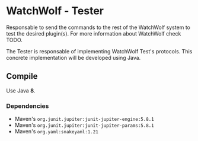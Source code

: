 # WatchWolf - Tester
Responsable to send the commands to the rest of the WatchWolf system to test the desired plugin(s). For more information about WatchWolf check TODO.

The Tester is responsable of implementing WatchWolf Test's protocols. This concrete implementation will be developed using Java.

## Compile
Use Java **8**.

### Dependencies
- Maven's `org.junit.jupiter:junit-jupiter-engine:5.8.1`
- Maven's `org.junit.jupiter:junit-jupiter-params:5.8.1`
- Maven's `org.yaml:snakeyaml:1.21`